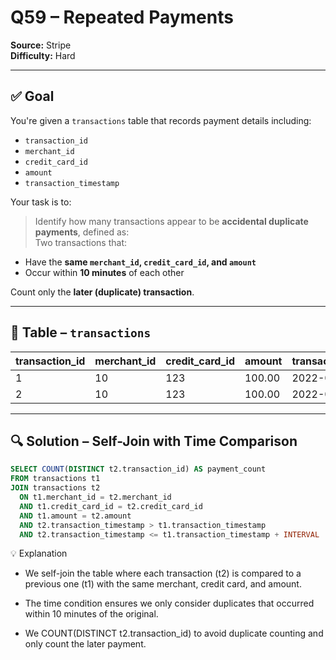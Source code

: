 # Q59 – Repeated Payments  
**Source:** Stripe  
**Difficulty:** Hard  

---

## ✅ Goal  
You're given a `transactions` table that records payment details including:

- `transaction_id`
- `merchant_id`
- `credit_card_id`
- `amount`
- `transaction_timestamp`

Your task is to:  
> Identify how many transactions appear to be **accidental duplicate payments**, defined as:  
Two transactions that:
- Have the **same `merchant_id`, `credit_card_id`, and `amount`**
- Occur within **10 minutes** of each other

Count only the **later (duplicate) transaction**.

---

## 🧾 Table – `transactions`

| transaction_id | merchant_id | credit_card_id | amount | transaction_timestamp     |
|----------------|-------------|----------------|--------|----------------------------|
| 1              | 10          | 123            | 100.00 | 2022-01-01 10:00:00        |
| 2              | 10          | 123            | 100.00 | 2022-01-01 10:05:00        |

---

## 🔍 Solution – Self-Join with Time Comparison

```sql
SELECT COUNT(DISTINCT t2.transaction_id) AS payment_count
FROM transactions t1
JOIN transactions t2
  ON t1.merchant_id = t2.merchant_id
  AND t1.credit_card_id = t2.credit_card_id
  AND t1.amount = t2.amount
  AND t2.transaction_timestamp > t1.transaction_timestamp
  AND t2.transaction_timestamp <= t1.transaction_timestamp + INTERVAL '10 minutes'
```
💡 Explanation

- We self-join the table where each transaction (t2) is compared to a previous one (t1) with the same merchant, credit card, and amount.

- The time condition ensures we only consider duplicates that occurred within 10 minutes of the original.

- We COUNT(DISTINCT t2.transaction_id) to avoid duplicate counting and only count the later payment.
